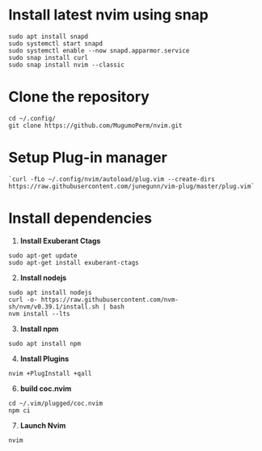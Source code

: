 # Install latest nvim using snap
```shell
sudo apt install snapd
sudo systemctl start snapd
sudo systemctl enable --now snapd.apparmor.service
sudo snap install curl
sudo snap install nvim --classic
```

# Clone the repository
	cd ~/.config/
	git clone https://github.com/MugumoPerm/nvim.git

# Setup Plug-in manager


	`curl -fLo ~/.config/nvim/autoload/plug.vim --create-dirs     https://raw.githubusercontent.com/junegunn/vim-plug/master/plug.vim`

# Install dependencies

1. **Install Exuberant Ctags**
```
sudo apt-get update
sudo apt-get install exuberant-ctags
``` 
2. **Install nodejs**
```
sudo apt install nodejs
curl -o- https://raw.githubusercontent.com/nvm-sh/nvm/v0.39.1/install.sh | bash
nvm install --lts
```
3. **Install npm**
```
sudo apt install npm
```
4. **Install Plugins**
```
nvim +PlugInstall +qall
```

6. **build coc.nvim**
```
cd ~/.vim/plugged/coc.nvim
npm ci
```
7. **Launch Nvim**
```
nvim
```
